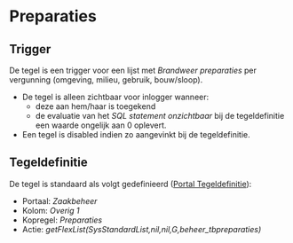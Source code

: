 # Preparaties

## Trigger

De tegel is een trigger voor een lijst met *Brandweer preparaties* per vergunning (omgeving, milieu, gebruik, bouw/sloop).

* De tegel is alleen zichtbaar voor inlogger wanneer:
  * deze aan hem/haar is toegekend
  * de evaluatie van het *SQL statement onzichtbaar* bij de tegeldefinitie een waarde ongelijk aan 0 oplevert.
* Een tegel is disabled indien zo aangevinkt bij de tegeldefinitie.

## Tegeldefinitie

De tegel is standaard als volgt gedefinieerd ([Portal Tegeldefinitie](../../../../instellen_inrichten/portaldefinitie/portal_tegel.md)):

* Portaal: *Zaakbeheer*
* Kolom: *Overig 1*
* Kopregel: *Preparaties*
* Actie: *getFlexList(SysStandardList,nil,nil,G,beheer_tbpreparaties)*
